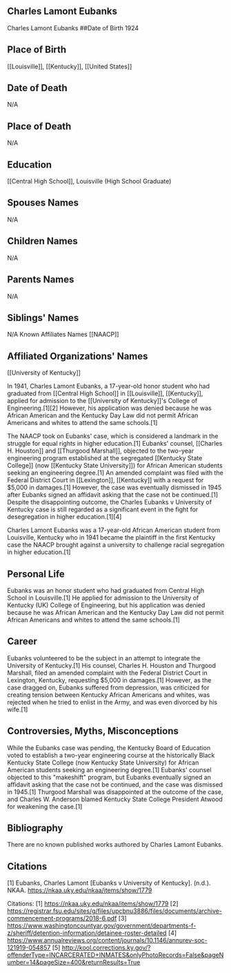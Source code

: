## Charles Lamont Eubanks
Charles Lamont Eubanks
##Date of Birth
1924
## Place of Birth
[[Louisville]], [[Kentucky]], [[United States]]
## Date of Death
N/A
## Place of Death
N/A
## Education
[[Central High School]], Louisville (High School Graduate)
## Spouses Names
N/A
## Children Names
N/A
## Parents Names
N/A
## Siblings' Names
N/A
Known Affiliates Names
[[NAACP]]
## Affiliated Organizations' Names
[[University of Kentucky]]

In 1941, Charles Lamont Eubanks, a 17-year-old honor student who had graduated from [[Central High School]] in [[Louisville]], [[Kentucky]], applied for admission to the [[University of Kentucky]]'s College of Engineering.[1][2] However, his application was denied because he was African American and the Kentucky Day Law did not permit African Americans and whites to attend the same schools.[1] 

The NAACP took on Eubanks' case, which is considered a landmark in the struggle for equal rights in higher education.[1] Eubanks' counsel, [[Charles H. Houston]] and [[Thurgood Marshall]], objected to the two-year engineering program established at the segregated [[Kentucky State College]] (now [[Kentucky State University]]) for African American students seeking an engineering degree.[1] An amended complaint was filed with the Federal District Court in [[Lexington]], [[Kentucky]] with a request for $5,000 in damages.[1] However, the case was eventually dismissed in 1945 after Eubanks signed an affidavit asking that the case not be continued.[1] Despite the disappointing outcome, the Charles Eubanks v University of Kentucky case is still regarded as a significant event in the fight for desegregation in higher education.[1][4]

Charles Lamont Eubanks was a 17-year-old African American student from Louisville, Kentucky who in 1941 became the plaintiff in the first Kentucky case the NAACP brought against a university to challenge racial segregation in higher education.[1]

## Personal Life
Eubanks was an honor student who had graduated from Central High School in Louisville.[1] He applied for admission to the University of Kentucky (UK) College of Engineering, but his application was denied because he was African American and the Kentucky Day Law did not permit African Americans and whites to attend the same schools.[1]

## Career
Eubanks volunteered to be the subject in an attempt to integrate the University of Kentucky.[1] His counsel, Charles H. Houston and Thurgood Marshall, filed an amended complaint with the Federal District Court in Lexington, Kentucky, requesting $5,000 in damages.[1] However, as the case dragged on, Eubanks suffered from depression, was criticized for creating tension between Kentucky African Americans and whites, was rejected when he tried to enlist in the Army, and was even divorced by his wife.[1]

## Controversies, Myths, Misconceptions
While the Eubanks case was pending, the Kentucky Board of Education voted to establish a two-year engineering course at the historically Black Kentucky State College (now Kentucky State University) for African American students seeking an engineering degree.[1] Eubanks' counsel objected to this "makeshift" program, but Eubanks eventually signed an affidavit asking that the case not be continued, and the case was dismissed in 1945.[1] Thurgood Marshall was disappointed at the outcome of the case, and Charles W. Anderson blamed Kentucky State College President Atwood for weakening the case.[1]

## Bibliography
There are no known published works authored by Charles Lamont Eubanks.

## Citations
[1] Eubanks, Charles Lamont [Eubanks v University of Kentucky]. (n.d.). NKAA. https://nkaa.uky.edu/nkaa/items/show/1779

Citations:
[1] https://nkaa.uky.edu/nkaa/items/show/1779
[2] https://registrar.fsu.edu/sites/g/files/upcbnu3886/files/documents/archive-commencement-programs/2018-6.pdf
[3] https://www.washingtoncountyar.gov/government/departments-f-z/sheriff/detention-information/detainee-roster-detailed
[4] https://www.annualreviews.org/content/journals/10.1146/annurev-soc-121919-054857
[5] http://kool.corrections.ky.gov/?offenderType=INCARCERATED+INMATES&onlyPhotoRecords=False&pageNumber=14&pageSize=400&returnResults=True